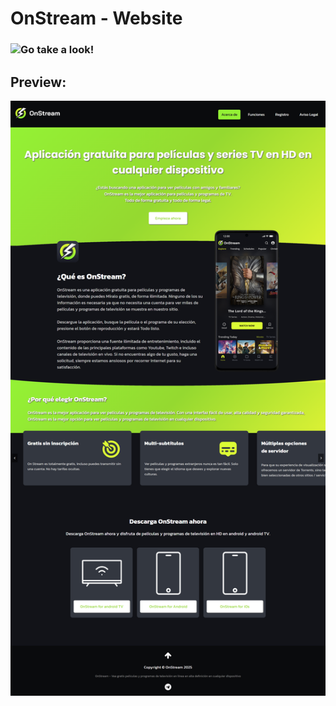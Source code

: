 # OnStream - Website
### ![Go take a look!](http://chaoalarcon.ct.ws/Sitio%20informativo/)
## Preview:
![Portada](OnStream.png)
